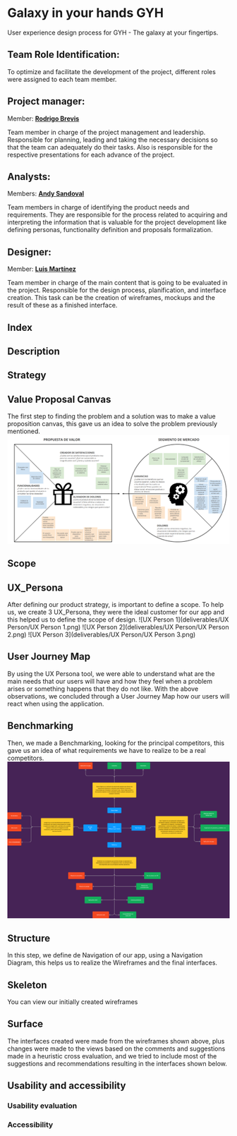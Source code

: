 # Galaxy in your hands GYH
User experience design process for GYH - The galaxy at your fingertips.
## Team Role Identification:
To optimize and facilitate the development of the project, different roles were assigned to each team member.

## Project manager:
Member: [**Rodrigo Brevis**](https://github.com/R0drig0br)

Team member in charge of the project management and leadership. Responsible for planning, leading and taking the necessary decisions  so that the team can adequately do their tasks. Also is responsible for the respective presentations for each advance of the project.

## Analysts:
Members: [**Andy Sandoval**](https://github.com/andysandoval)

Team members in charge of identifying the product needs and requirements. They are responsible for the process related to acquiring and interpreting the information that is valuable for the project development like defining personas, functionality definition and proposals formalization.

## Designer:
Member: [**Luis Martínez**](https://github.com/LX699)

Team member in charge of the main content that is going to be evaluated in the project. Responsible for the design process, planification, and interface creation. This task can be the creation of wireframes, mockups and the result of these as a finished interface.

## Index

## Description

## Strategy
## Value Proposal Canvas

The first step to finding the problem and a solution was to make a value proposition canvas, this gave us an idea to solve the problem previously mentioned.
![Canvas](deliverables/Canvas/ValuePropositionCanvas.png)

## Scope
## UX_Persona

After defining our product strategy, is important to define a scope.  To help us, we create 3 UX_Persona, they were the ideal customer for our app and this helped us to define the scope of design.
![UX Person 1](deliverables/UX Person/UX Person 1.png)
![UX Person 2](deliverables/UX Person/UX Person 2.png)
![UX Person 3](deliverables/UX Person/UX Person 3.png)

## User Journey Map

By using the UX Persona tool, we were able to understand what are the main needs that our users will have and how they feel when a problem arises or something happens that they do not like. With the above observations, we concluded through a User Journey Map how our users will react when using the application.

## Benchmarking 

Then, we made a Benchmarking, looking for the principal competitors, this gave us an idea of what requirements we have to realize to be a real 
competitors.
![Benchmarking](deliverables/Benchmarking/Benchmarking-v1.png)

## Structure
In this step, we define de Navigation of our app, using a Navigation Diagram, this helps us to realize the Wireframes and the final interfaces.

## Skeleton
You can view our initially created wireframes

## Surface
The interfaces created were made from the wireframes shown above, plus changes were made to the views based on the comments and suggestions made in a heuristic cross evaluation, and we tried to include most of the suggestions and recommendations resulting in the interfaces shown below.

## Usability and accessibility

### Usability evaluation

### Accessibility
